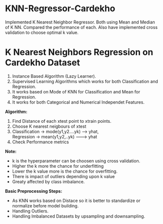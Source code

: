 # KNN-Regressor-Cardekho
Implemented K Nearest Neighbor Regressor. Both using Mean and Median of K NN. Compared the performance of each. Also have implemented cross validation to choose optimal k value.
# K Nearest Neighbors Regression on Cardekho Dataset
<ol>
<li> Instance Based Algorithm (Lazy Learner).</li>
<li> Supervised Learning Algorithms which works for both Classification and Regression. </li>
<li> It works based on Mode of KNN for Classification and Mean for Regression.</li>
<li> It works for both Categorical and Numerical Independet Features. </li>
</ol>

<b> Algorithm: </b>
<ol>
<li> Find Distance of each xtest point to xtrain points. </li>
<li> Choose K nearest neigbours of xtest </li>
<li> Classification -> mode(y1,y2....yk) --> yhat, 
<br> Regression -> mean(y1,y2,..yk) ---> yhat </li>
<li> Check Performance metrics </li>
</ol>

<b>Note: </b>
<ul>
<li> k is the hyperparameter can be choosen using cross validation. </li>
<li> Higher the k more the chance for underfitting </li>
<li> Lower the k value more is the chance for overfitting. </li>
<li> There is impact of outliers depending upon k value </li>
<li> Greaty affected by class imbalance. </li>

</ul>

<b> Basic Preprocessing Steps: </b>
<ul>
<li> As KNN works based on Distace so it is better to standardize or normalize before model building. </li>
<li> Handling Outliers. </li>
<li> Handling Imbalanced Datasets by upsampling and downsampling. </li>
</ul>
